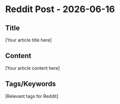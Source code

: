 # Reddit Post - 2026-06-16

## Title
[Your article title here]

## Content
[Your article content here]

## Tags/Keywords
[Relevant tags for Reddit]
